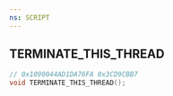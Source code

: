 ```yaml
---
ns: SCRIPT
---
```

## TERMINATE_THIS_THREAD

```c
// 0x1090044AD1DA76FA 0x3CD9CBB7
void TERMINATE_THIS_THREAD();
```



